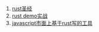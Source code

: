 1. [rust圣经](https://course.rs/first-try/installation.html)
2. [rust demo实战](https://github.com/practical-tutorials/project-based-learning#rust)
3. [javascript市面上基于rust写的工具](https://github.com/i5ting/learn-rust-for-fe)